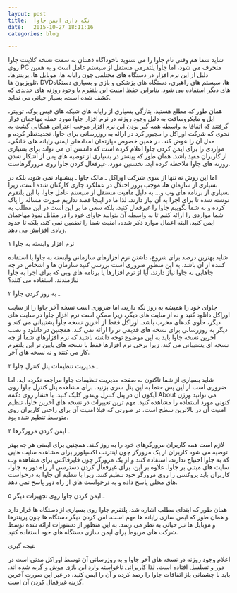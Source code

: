 ```yaml
---
layout: post
title:  نگه داری ایمن جاوا
date:   2015-10-27 18:11:16
categories: blog

---
```

شاید شما هم وقتی نام جاوا را می شنوید ناخودآگاه ذهنتان به سمت نسخه کلاینت جاوا روی PC منحرف می شود، اما جاوا پلتفرمی مستقل از سیستم عامل است و به همین دلیل از این نرم افزار در دستگاه های مختلفی چون رایانه ها، موبایل ها، پرینترها، تلویزیون ها، DVDها، سیستم های راهبری، دستگاه های پزشکی و بازی و بسیاری دستگاه های دیگر استفاده می شود. بنابراین حفظ امنیت این پلتفرم با وجود روزنه های جدیدی که کشف شده است، بسیار حیاتی می نماید.

همان طور که مطلع هستید، بتازگی بسیاری از رایانه های شبکه های فیس بوک، توییتر، اپل و مایکروسافت به دلیل وجود روزنه در نرم افزار جاوا مورد حمله مهاجمان قرار گرفتند که اتفاقا به واسطه همه گیر بودن این نرم افزار موجب اعتراض همگانی گشت به نحوی که شرکت اوراکل را مجبور کرد در ارائه به روزرسانی برای جاوا، تجدیدنظر کرده و مدل آن را عوض کند. در همین خصوص دپارتمان امدادهای ایمنی رایانه های خانگی، مواردی را برای ایمن کردن جاوا اعلام کرده است که دانستن آن می تواند برای بسیاری از کاربران مفید باشد. همان طور که پیشتر در بسیاری از توصیه های پس از آشکار شدن روزنه های جاوا ملاحظه کرده اید، نخستین مورد، غیرفعال کردن جاوا روی مرورگرهاست.

اما این روش نه تنها از سوی شرکت اوراکل ـ مالک جاوا ـ پیشنهاد نمی شود، بلکه در بسیاری از سازمان ها، موجب بروز اختلال در عملکرد جاری کارکنان شده است، زیرا بسیاری از برنامه های وب و... به دلیل ماهیت مستقل از سیستم عامل جاوا، با این پلتفرم نوشته شده تا برای اجرا به آن نیاز دارند، لذا ما در اینجا قصد نداریم صورت مساله را پاک کرده و به شما بگوییم جاوا را غیرفعال کنید، بلکه سعی ما بر این است در این مطلب به شما مواردی را ارائه کنیم تا به واسطه آن بتوانید جاوای خود را در مقابل نفوذ مهاجمان ایمن کنید. البته اعمال موارد ذکر شده، امنیت شما را تضمین نمی کند، بلکه تا حدود زیادی افزایش می دهد.

۱ نرم افزار وابسته به جاوا

شاید بهترین درصد برای شروع، داشتن نرم افزارهای سازمانی وابسته به جاوا یا استفاده کننده از آن باشد. به این منظور ضروری است بررسی کنید سازمان ها و اشخاص در چه جاهایی به جاوا نیاز دارند، آیا از نرم افزارها یا برنامه های وبی که برای اجرا به جاوا نیازمندند، استفاده می کنند؟

۲ ـ به روز کردن جاوا

جاوای خود را همیشه به روز نگه دارید، اما ضروری است نسخه آخر جاوا را از سایت اوراکل دانلود کنید و نه از سایت های دیگر، زیرا ممکن است نرم افزار جاوا در سایت های دیگر، حاوی کدهای مخرب باشد. اوراکل فقط از آخرین نسخه جاوا پشتیبانی می کند و دیگر به روزرسانی برای نسخه های قدیمی تر را ارائه نمی کند. همچنین در دانلود و نصب آخرین نسخه جاوا باید به این موضوع توجه داشته باشید که نرم افزارهای شما از چه نسخه ای پشتیبانی می کند، زیرا برخی نرم افزارها فقط با نسخه های پایین تر این پلتفرم کار می کنند و نه نسخه های آخر.

۳ ـ مدیریت تنظیمات پنل کنترل جاوا

شاید بسیاری از شما تاکنون به صفحه مدیریت تنظیمات جاوا مراجعه نکرده اید، اما ضروری است از این پس حتما به این پنل سری بزنید. برای مشاهده پنل کنترل جاوا روی آیکون آن در پنل کنترل ویندوز کلیک کنید. با فشار روی دکمه About می توانید ورژن کنونی مورد استفاده را مشاهده کنید. مهم ترین تغییرات در نسخه های آخرین جاوا، تنظیم امنیت آن در بالاترین سطح است، در صورتی که قبلا امنیت آن برای راحتی کاربران روی متوسط تنظیم شده بود.

۴ ـ ایمن کردن مرورگرها

لازم است همه کاربران مرورگرهای خود را به روز کنند. همچنین برای ایمنی هر چه بهتر توصیه می شود کاربران از یک مرورگر چون اینترنت اکسپلورر برای مشاهده سایت هایی که به جاوا احتیاج ندارند، استفاده کنند و از یک مرورگر چون فایرفاکس برای مشاهده وب سایت های مبتنی بر جاوا. علاوه بر این، برای غیرفعال کردن دسترسی از راه دور به جاوا، کاربران باید پروکسی را روی مرورگر خود تنظیم کنند. زیرا با تنظیم آن جاوا به درخواست های محلی پاسخ داده و به درخواست های از راه دور پاسخ نمی دهد.

۵ ـ ایمن کردن جاوا روی تجهیزات دیگر

همان طور که ابتدای مطلب اشاره شد، پلتفرم جاوا روی بسیاری از دستگاه ها قرار دارد و همان طور که ایمن سازی رایانه ها مهم است، امن کردن دیگر دستگاه ها چون پرینترها و موبایل ها نیز حیاتی به نظر می رسد. به این منظور از دستورات ارائه شده توسط شرکت های مربوط برای ایمن سازی دستگاه های خود استفاده کنید.

نتیجه گیری

اعلام وجود روزنه در نسخه های آخر جاوا و به روزرسانی آن توسط اوراکل مدتی است در دور و تسلسل افتاده است، لذا کاربرانی ناخواسته وارد این بازی موش و گربه شده اند. باید با چشمانی باز اتفاقات جاوا را رصد کرده و آن را ایمن کنید، در غیر این صورت آخرین گزینه غیرفعال کردن آن است.